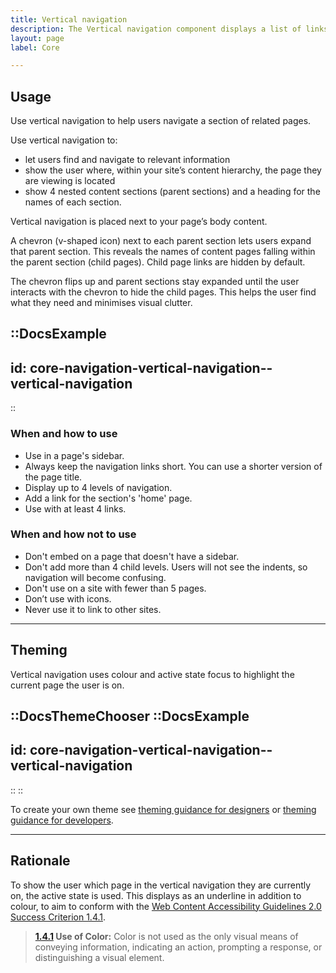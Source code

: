 ```yaml
---
title: Vertical navigation
description: The Vertical navigation component displays a list of links to help users navigate a section of related pages.
layout: page
label: Core

---
```


## Usage
Use vertical navigation to help users navigate a section of related pages.

Use vertical navigation to:
- let users find and navigate to relevant information
- show the user where, within your site’s content hierarchy, the page they are viewing is located
- show 4 nested content sections (parent sections) and a heading for the names of each section.

Vertical navigation is placed next to your page’s body content. 

A chevron (v-shaped icon) next to each parent section lets users expand that parent section. This reveals the names of content pages falling within the parent section (child pages). Child page links are hidden by default. 

The chevron flips up and parent sections stay expanded until the user interacts with the chevron to hide the child pages. This helps the user find what they need and minimises visual clutter.

::DocsExample
---
id: core-navigation-vertical-navigation--vertical-navigation
---
:: 

### When and how to use
- Use in a page's sidebar.
- Always keep the navigation links short. You can use a shorter version of the page title.
- Display up to 4 levels of navigation.
- Add a link for the section's 'home' page.
- Use with at least 4 links.

### When and how not to use
- Don't embed on a page that doesn't have a sidebar.
- Don't add more than 4 child levels. Users will not see the indents, so navigation will become confusing.
- Don't use on a site with fewer than 5 pages.
- Don’t use with icons.
- Never use it to link to other sites.

---

## Theming
Vertical navigation uses colour and active state focus to highlight the current page the user is on. 

::DocsThemeChooser
  ::DocsExample
  ---
  id: core-navigation-vertical-navigation--vertical-navigation
  ---
  ::
::

To create your own theme see [theming guidance for designers](/design-system/design/theming-guidance-for-designers) or [theming guidance for developers](/design-system/develop/theming).

---

## Rationale
To show the user which page in the vertical navigation they are currently on, the active state is used. This displays as an underline in addition to colour, to aim to conform with the [Web Content Accessibility Guidelines 2.0 Success Criterion 1.4.1](https://www.w3.org/TR/UNDERSTANDING-WCAG20/visual-audio-contrast-without-color.html).

> **[1.4.1](https://www.w3.org/TR/2008/REC-WCAG20-20081211/#visual-audio-contrast-without-color) Use of Color:** Color is not used as the only visual means of conveying information, indicating an action, prompting a response, or distinguishing a visual element.

